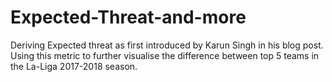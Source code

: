 # Expected-Threat-and-more

Deriving Expected threat as first introduced by Karun Singh in his blog post. Using this metric to further visualise the difference between top 5 teams in the La-Liga 2017-2018 season. 
